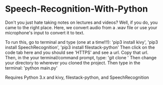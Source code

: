 # Speech-Recognition-With-Python
Don't you just hate taking notes on lectures and videos? Well, if you do, you came to the right place. Here, we convert audio from a .wav file or use your microphone's input to convert it to text.

To run this, go to terminal and type (one at a time!!!): 'pip3 install kivy', 'pip3 install SpeechRecognition', 'pip3 install filestack-python'
Then click on the code tab here and you should see 'HTTPS' and see a url. Copy that url. 
Then, in the your terminal/command prompt, type: 'git clone <insert url>'
Then change your directory to wherever you cloned the project. Then type in the terminal: 'python main.py'
  
  
Requires Python 3.x and kivy, filestack-python, and SpeechRecognition
